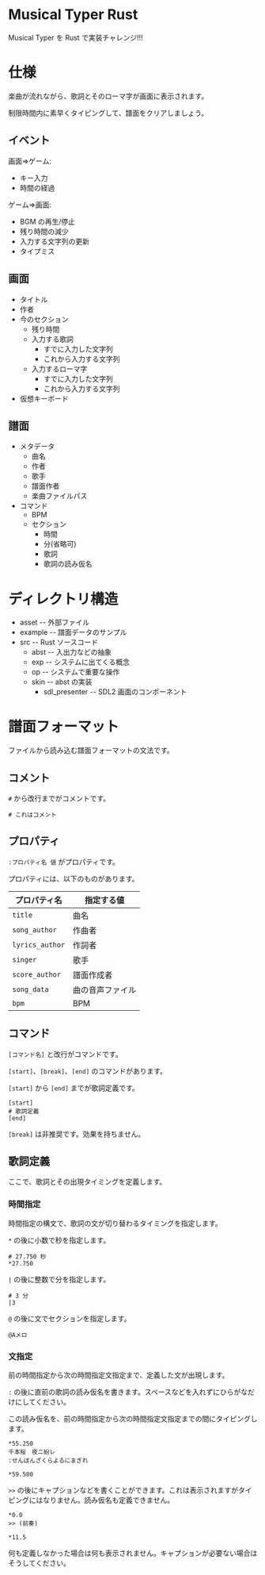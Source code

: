 # Musical Typer Rust

Musical Typer を Rust で実装チャレンジ!!!


# 仕様

楽曲が流れながら、歌詞とそのローマ字が画面に表示されます。

制限時間内に素早くタイピングして、譜面をクリアしましょう。


## イベント

画面=>ゲーム:
- キー入力
- 時間の経過

ゲーム=>画面:
- BGM の再生/停止
- 残り時間の減少
- 入力する文字列の更新
- タイプミス


## 画面

- タイトル
- 作者
- 今のセクション
  - 残り時間
  - 入力する歌詞
    - すでに入力した文字列
    - これから入力する文字列
  - 入力するローマ字
    - すでに入力した文字列
    - これから入力する文字列
- 仮想キーボード


## 譜面

- メタデータ
  - 曲名
  - 作者
  - 歌手
  - 譜面作者
  - 楽曲ファイルパス
- コマンド
  - BPM
  - セクション
    - 時間
    - 分(省略可)
    - 歌詞
    - 歌詞の読み仮名


# ディレクトリ構造

- asset -- 外部ファイル
- example -- 譜面データのサンプル
- src -- Rust ソースコード
  - abst -- 入出力などの抽象
  - exp -- システムに出てくる概念
  - op -- システムで重要な操作
  - skin -- abst の実装
    - sdl_presenter -- SDL2 画面のコンポーネント


# 譜面フォーマット

ファイルから読み込む譜面フォーマットの文法です。


## コメント

`#` から改行までがコメントです。

```
# これはコメント
```


## プロパティ

`:プロパティ名 値` がプロパティです。

プロパティには、以下のものがあります。

| プロパティ名    | 指定する値       |
| --------------- | ---------------- |
| `title`         | 曲名             |
| `song_author`   | 作曲者           |
| `lyrics_author` | 作詞者           |
| `singer`        | 歌手             |
| `score_author`  | 譜面作成者       |
| `song_data`     | 曲の音声ファイル |
| `bpm`           | BPM              |


## コマンド

`[コマンド名]` と改行がコマンドです。

`[start]`、`[break]`、`[end]` のコマンドがあります。

`[start]` から `[end]` までが歌詞定義です。

```
[start]
# 歌詞定義
[end]
```

`[break]` は非推奨です。効果を持ちません。


## 歌詞定義

ここで、歌詞とその出現タイミングを定義します。


### 時間指定

時間指定の構文で、歌詞の文が切り替わるタイミングを指定します。

`*`	の後に小数で秒を指定します。

```
# 27.750 秒
*27.750
```

`|` の後に整数で分を指定します。

```
# 3 分
|3
```

`@`	の後に文でセクションを指定します。

```
@Aメロ
```


### 文指定

前の時間指定から次の時間指定文指定まで、定義した文が出現します。

`:` の後に直前の歌詞の読み仮名を書きます。スペースなどを入れずにひらがなだけにしてください。

この読み仮名を、前の時間指定から次の時間指定文指定までの間にタイピングします。

```
*55.250
千本桜　夜ニ紛レ
:せんぼんざくらよるにまぎれ

*59.500
```

`>>` の後にキャプションなどを書くことができます。これは表示されますがタイピングにはなりません。読み仮名も定義できません。

```
*0.0
>> (前奏)

*11.5
```

何も定義しなかった場合は何も表示されません。キャプションが必要ない場合はそうしてください。
